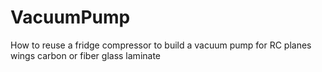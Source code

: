 # VacuumPump
How to reuse a fridge compressor to build a vacuum pump for RC planes wings carbon or fiber glass laminate

